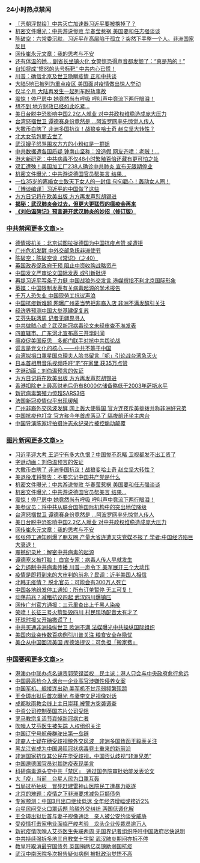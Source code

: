 <div class="catlist">
<h3>24小时热点禁闻</h3>
<ul>
<li><a href="https://github.com/fqnews/bnews/blob/master/ssgc/20200413/1311247.md">〖兲朝浮世绘〗中共灭亡加速器习近平要被换掉了？</a></li>
<li><a href="https://github.com/fqnews/bnews/blob/master/topimagenews/20200413/1311553.md">机密文件曝光：中共游说惨败 华春莹惹祸 美国要和任志强谈谈</a></li>
<li><a href="https://github.com/fqnews/bnews/blob/master/cbnews/20200413/1311318.md">陈破空：六常委沉默，习近平在高层陷于孤立？突然下手整一个人。非洲国家反目 </a></li>
<li><a href="https://github.com/fqnews/bnews/blob/master/topimagenews/20200413/1311382.md">网传崔永元文章：我的思考与不安</a></li>
<li><a href="https://github.com/fqnews/bnews/blob/master/cbnews/20200413/1311411.md">还有体温的她… 副省长坐镇火化 女警惊恐得声音都发颤了：“真是热的！”</a></li>
<li><a href="https://github.com/fqnews/bnews/blob/master/cbnews/20200413/1311457.md">自知将成“愤怒的头号标靶” 中共内心已慌！</a></li>
<li><a href="https://github.com/fqnews/bnews/blob/master/cbnews/20200413/1311390.md">川普：确信北京及世卫隐瞒疫情 正和中共谈</a></li>
<li><a href="https://github.com/fqnews/bnews/blob/master/worldnews/20200413/1311547.md">大陆5地已被列为重点疫区 美国面对疫情做出惊人举动</a></li>
<li><a href="https://github.com/fqnews/bnews/blob/master/cbnews/20200413/1311253.md">仅半个月 大陆再发生一起列车脱轨事故</a></li>
<li><a href="https://github.com/fqnews/bnews/blob/master/topimagenews/20200413/1311488.md">震惊！停尸房中 她竟然尚有呼吸 呼叫声中竟流下两行眼泪！</a></li>
<li><a href="https://github.com/fqnews/bnews/blob/master/finance/20200413/1311591.md">想不到 地方财政已经如此吃紧…</a></li>
<li><a href="https://github.com/fqnews/bnews/blob/master/topimagenews/20200413/1311410.md">美日台脱中恐影响中国2.2亿人就业 对中共政权维稳造成庞大压力</a></li>
<li><a href="https://github.com/fqnews/bnews/blob/master/topimagenews/20200413/1311455.md">台湾怒掴世卫 谭德赛身份竟然是 …阿波罗网率先惊觉人传人</a></li>
<li><a href="https://github.com/fqnews/bnews/blob/master/topimagenews/20200413/1311606.md">大撒币白瞎了 非洲多国抗议！战狼变哈士奇 赵立坚大转性？</a></li>
<li><a href="https://github.com/fqnews/bnews/blob/master/ssgc/20200413/1311361.md">北大女孩包丽去世了</a></li>
<li><a href="https://github.com/fqnews/bnews/blob/master/cbnews/20200413/1311412.md">武汉嫂子怒骂围攻方方的小粉红是一群蛆</a></li>
<li><a href="https://github.com/fqnews/bnews/blob/master/cbnews/20200413/1311522.md">中共数据遭各国质疑 钟南山坚称：没造假 网友齐喷：老贼！...</a></li>
<li><a href="https://github.com/fqnews/bnews/blob/master/cnnews/20200413/1311510.md">港大新研究：中共病毒不仅48小时繁殖百倍还藏有更可怕之处</a></li>
<li><a href="https://github.com/fqnews/bnews/blob/master/comments/20200413/1311342.md">双汇遭殃！美国加工厂238人确诊中共肺炎 宣布无限期停业</a></li>
<li><a href="https://github.com/fqnews/bnews/blob/master/topimagenews/20200413/1311517.md">机密文件曝光：中共游说德国官员帮美言 结果…</a></li>
<li><a href="https://github.com/fqnews/bnews/blob/master/funmedia/20200413/1311315.md">一位35岁的离婚女士致天下女人的一封信 句句戳心！轰动女人圈！</a></li>
<li><a href="https://github.com/fqnews/bnews/blob/master/cbnews/20200413/1311307.md">〖博谈编译〗习近平的中国做了这些</a></li>
<li><a href="https://github.com/fqnews/bnews/blob/master/cbnews/20200413/1311607.md">方方日记将在欧美出版 方方再发声怼胡锡进</a></li>
<li><b><a href="https://github.com/fqnews/bnews/blob/master/comments/20200211/1275071.md" target="_blank">揭秘：武汉肺炎会过去，但更大更猛烈的瘟疫会再来</a></b></li>
<li><b><a href="https://github.com/fqnews/bnews/blob/master/comments/20200207/1272816.md" target="_blank">《刘伯温碑记》预言避开武汉肺炎的妙招（修订版）</a></b></li>
</ul>
</div>

<div class="catlist">
<h3><a href="https://github.com/fqnews/bnews/blob/master/cbnews/" target="_blank">中共禁闻</a><span><a href="https://github.com/fqnews/bnews/blob/master/cbnews/" target="_blank" rel="nofollow">更多文章>></a></span></h3>
<ul>
<li><a href="https://github.com/fqnews/bnews/blob/master/cbnews/20200414/1311753.md" target="_blank">德情报机关：北京试图拉拢德国为中国抗疫点赞 或遭拒</a></li>
<li><a href="https://github.com/fqnews/bnews/blob/master/cbnews/20200414/1311743.md" target="_blank">广州危机发酵 中外交部急抚非洲使节</a></li>
<li><a href="https://github.com/fqnews/bnews/blob/master/cbnews/20200413/1311733.md" target="_blank">陈破空：陈破空谈《常识》（之40）</a></li>
<li><a href="https://github.com/fqnews/bnews/blob/master/cbnews/20200413/1311703.md" target="_blank">英国政界促政府干预 阻止中资收购战略资产</a></li>
<li><a href="https://github.com/fqnews/bnews/blob/master/cbnews/20200413/1311701.md" target="_blank">中国发文严审论文国际发表 或引新批评</a></li>
<li><a href="https://github.com/fqnews/bnews/blob/master/cbnews/20200413/1311685.md" target="_blank">再提习近平写条子力挺 中国战狼外交发言 港媒撰指不利北京国际形象</a></li>
<li><a href="https://github.com/fqnews/bnews/blob/master/cbnews/20200413/1311678.md" target="_blank">英媒：中国限制发表有关病毒起源的学术报告</a></li>
<li><a href="https://github.com/fqnews/bnews/blob/master/cbnews/20200413/1311677.md" target="_blank">千万人恐失业 中国现劳工抗议声浪</a></li>
<li><a href="https://github.com/fqnews/bnews/blob/master/cbnews/20200413/1311672.md" target="_blank">中国抗疫新难题 网曝广州麦当劳拒非裔入店 非洲不满发酵引关注</a></li>
<li><a href="https://github.com/fqnews/bnews/blob/master/cbnews/20200413/1311667.md" target="_blank">经济界预测中国大举基建促复苏</a></li>
<li><a href="https://github.com/fqnews/bnews/blob/master/cbnews/20200413/1311666.md" target="_blank">艾芬失联两周 记者无疆界寻人</a></li>
<li><a href="https://github.com/fqnews/bnews/blob/master/cbnews/20200413/1311652.md" target="_blank">中共做贼心虚？武汉新冠病毒论文未经审查不准发表</a></li>
<li><a href="https://github.com/fqnews/bnews/blob/master/cbnews/20200413/1311646.md" target="_blank">四直辖市、广东河北宣布高三开学时间</a></li>
<li><a href="https://github.com/fqnews/bnews/blob/master/cbnews/20200413/1311633.md" target="_blank">瘟疫促美国反思　多部门联手对抗中共舆论战</a></li>
<li><a href="https://github.com/fqnews/bnews/blob/master/cbnews/20200413/1311624.md" target="_blank">谎言是党文化的核心 ——中共不等于中国</a></li>
<li><a href="https://github.com/fqnews/bnews/blob/master/cbnews/20200413/1311623.md" target="_blank">台湾拟捐口罩星国总理夫人脸书留言「呃」引论战台湾急灭火</a></li>
<li><a href="https://github.com/fqnews/bnews/blob/master/cbnews/20200413/1311622.md" target="_blank">日本首相用音乐视频呼吁“宅”在家里 获35万点赞</a></li>
<li><a href="https://github.com/fqnews/bnews/blob/master/comments/20200413/1311530.md" target="_blank">字谜动画：刘伯温预言的佐证</a></li>
<li><a href="https://github.com/fqnews/bnews/blob/master/cbnews/20200413/1311607.md" target="_blank">方方日记将在欧美出版 方方再发声怼胡锡进</a></li>
<li><a href="https://github.com/fqnews/bnews/blob/master/cbnews/20200413/1311598.md" target="_blank">香港扣除史上最高财赤后仍有8000亿储备略低于2003年萨斯水平</a></li>
<li><a href="https://github.com/fqnews/bnews/blob/master/cbnews/20200413/1311596.md" target="_blank">新冠病毒繁殖力惊超SARS3倍</a></li>
<li><a href="https://github.com/fqnews/bnews/blob/master/cbnews/20200413/1311595.md" target="_blank">法国新冠疫情似乎出现缓解</a></li>
<li><a href="https://github.com/fqnews/bnews/blob/master/cbnews/20200413/1311594.md" target="_blank">广州非裔外交风波发酵 网上轰大使辱国 官方连夜斥美挑拨并称非洲好兄弟</a></li>
<li><a href="https://github.com/fqnews/bnews/blob/master/cbnews/20200413/1311590.md" target="_blank">中国抗疫也打贪 官方称今年首虎落马了 隔夜前还坐主席台</a></li>
<li><a href="https://github.com/fqnews/bnews/blob/master/cbnews/20200413/1311585.md" target="_blank">中国导演陈家坪拍摄许志永纪录片被控煽动颠覆</a></li>

</ul>
</div>
<div class="catlist">
<h3><a href="https://github.com/fqnews/bnews/blob/master/topimagenews/" target="_blank">图片新闻</a><span><a href="https://github.com/fqnews/bnews/blob/master/topimagenews/" target="_blank" rel="nofollow">更多文章>></a></span></h3>
<ul>
<li><a href="https://github.com/fqnews/bnews/blob/master/topimagenews/20200413/1311711.md" target="_blank">习近平迎大考 王沪宁有多大仇恨？中国惨不忍睹 卫视都发不出工资了</a></li>
<li><a href="https://github.com/fqnews/bnews/blob/master/comments/20200413/1311530.md" target="_blank">字谜动画：刘伯温预言的佐证</a></li>
<li><a href="https://github.com/fqnews/bnews/blob/master/topimagenews/20200413/1311606.md" target="_blank">大撒币白瞎了 非洲多国抗议！战狼变哈士奇 赵立坚大转性？</a></li>
<li><a href="https://github.com/fqnews/bnews/blob/master/topimagenews/20200413/1311571.md" target="_blank">美退役准将警告：不要忘记中国共产党是什么</a></li>
<li><a href="https://github.com/fqnews/bnews/blob/master/topimagenews/20200413/1311553.md" target="_blank">机密文件曝光：中共游说惨败 华春莹惹祸 美国要和任志强谈谈</a></li>
<li><a href="https://github.com/fqnews/bnews/blob/master/topimagenews/20200413/1311517.md" target="_blank">机密文件曝光：中共游说德国官员帮美言 结果…</a></li>
<li><a href="https://github.com/fqnews/bnews/blob/master/topimagenews/20200413/1311488.md" target="_blank">震惊！停尸房中 她竟然尚有呼吸 呼叫声中竟流下两行眼泪！</a></li>
<li><a href="https://github.com/fqnews/bnews/blob/master/topimagenews/20200413/1311487.md" target="_blank">美参议员：将中共从联合国等国际机构中的突出地位降级</a></li>
<li><a href="https://github.com/fqnews/bnews/blob/master/topimagenews/20200413/1311455.md" target="_blank">台湾怒掴世卫 谭德赛身份竟然是 …阿波罗网率先惊觉人传人</a></li>
<li><a href="https://github.com/fqnews/bnews/blob/master/topimagenews/20200413/1311410.md" target="_blank">美日台脱中恐影响中国2.2亿人就业 对中共政权维稳造成庞大压力</a></li>
<li><a href="https://github.com/fqnews/bnews/blob/master/topimagenews/20200413/1311382.md" target="_blank">网传崔永元文章：我的思考与不安</a></li>
<li><a href="https://github.com/fqnews/bnews/blob/master/topimagenews/20200412/1311156.md" target="_blank">张张停工通知刷爆了朋友圈 产量大省连遭天灾党媒不报了 学者:中国经济陷巨大衰退！</a></li>
<li><a href="https://github.com/fqnews/bnews/blob/master/comments/20200412/1310987.md" target="_blank">震撼纪录片：解密中共病毒的起源</a></li>
<li><a href="https://github.com/fqnews/bnews/blob/master/topimagenews/20200412/1311028.md" target="_blank">谭德塞又被打脸！ 白宫专家：病毒人传人早就发生</a></li>
<li><a href="https://github.com/fqnews/bnews/blob/master/topimagenews/20200412/1311027.md" target="_blank">全力遏制中共病毒传播 川普一声令下 美军展开三个大动作</a></li>
<li><a href="https://github.com/fqnews/bnews/blob/master/topimagenews/20200412/1311026.md" target="_blank">疫情是即将到来的大审判的前兆？民调：近半美国人相信</a></li>
<li><a href="https://github.com/fqnews/bnews/blob/master/topimagenews/20200412/1311020.md" target="_blank">北韩无疫情？ 脱北官员：可能会有300万人死亡</a></li>
<li><a href="https://github.com/fqnews/bnews/blob/master/topimagenews/20200412/1311004.md" target="_blank">中国各地纷发停工通知：所有订单暂停 无工可复！</a></li>
<li><a href="https://github.com/fqnews/bnews/blob/master/topimagenews/20200412/1310676.md" target="_blank">动荡前兆？减租抗议四起 武汉四川爆镇压</a></li>
<li><a href="https://github.com/fqnews/bnews/blob/master/topimagenews/20200412/1310675.md" target="_blank">网传广州官方通报：三元里查出上千黑人染疫</a></li>
<li><a href="https://github.com/fqnews/bnews/blob/master/topimagenews/20200412/1310674.md" target="_blank">笑喷！长征三号火箭坠毁四川 村民现场配音太有才了</a></li>
<li><a href="https://github.com/fqnews/bnews/blob/master/topimagenews/20200412/1310673.md" target="_blank">环球时报又开始撒谎了！</a></li>
<li><a href="https://github.com/fqnews/bnews/blob/master/topimagenews/20200412/1310672.md" target="_blank">中共买通非洲操纵世卫 欧洲不满 法媒曝光中共操纵国际组织</a></li>
<li><a href="https://github.com/fqnews/bnews/blob/master/topimagenews/20200412/1310671.md" target="_blank">美国肉业突传数百病例引川普关注 粮食安全存隐忧</a></li>
<li><a href="https://github.com/fqnews/bnews/blob/master/topimagenews/20200412/1310670.md" target="_blank">美企从中国回流美国 库德洛提议：可负担「搬家费」</a></li>

</ul>
</div>
<div class="catlist">
<h3><a href="https://github.com/fqnews/bnews/blob/master/headline/" target="_blank">中国要闻</a><span><a href="https://github.com/fqnews/bnews/blob/master/headline/" target="_blank" rel="nofollow">更多文章>></a></span></h3>
<ul>
<li><a href="https://github.com/fqnews/bnews/blob/master/headline/20200414/1311757.md" target="_blank">港澳办中联办点名谴责郭荣铿滥权　民主派：港人只会与中央政府愈行愈远</a></li>
<li><a href="https://github.com/fqnews/bnews/blob/master/headline/20200414/1311740.md" target="_blank">中国最高检介入烟台一企业高官涉嫌性侵养女案</a></li>
<li><a href="https://github.com/fqnews/bnews/blob/master/headline/20200413/1311735.md" target="_blank">中国军机、舰接连出动   美军机不甘示弱频繁现踪</a></li>
<li><a href="https://github.com/fqnews/bnews/blob/master/headline/20200413/1311728.md" target="_blank">王全璋出狱后首次曝光 与妻李文足视像对话</a></li>
<li><a href="https://github.com/fqnews/bnews/blob/master/headline/20200413/1311727.md" target="_blank">成都秋雨教会线上主日崇拜 被警方突袭调查</a></li>
<li><a href="https://github.com/fqnews/bnews/blob/master/headline/20200413/1311726.md" target="_blank">中资公司控制英国芯片公司受阻</a></li>
<li><a href="https://github.com/fqnews/bnews/blob/master/headline/20200413/1311725.md" target="_blank">罗马教宗复活节哀悼新冠病亡者</a></li>
<li><a href="https://github.com/fqnews/bnews/blob/master/headline/20200413/1311724.md" target="_blank">吹哨人艾芬医生被失踪 人权组织关注</a></li>
<li><a href="https://github.com/fqnews/bnews/blob/master/headline/20200413/1311723.md" target="_blank">中国辽宁号航母群驶出第一岛链</a></li>
<li><a href="https://github.com/fqnews/bnews/blob/master/headline/20200413/1311719.md" target="_blank">非裔人士疑在穗受歧视酿外交风波　非洲多国致函王毅表关注</a></li>
<li><a href="https://github.com/fqnews/bnews/blob/master/headline/20200413/1311686.md" target="_blank">黑龙江省成为中国遏阻冠状病毒卷土重来的新前沿</a></li>
<li><a href="https://github.com/fqnews/bnews/blob/master/headline/20200413/1311682.md" target="_blank">非洲国家抗议其公民在华受歧视，中国否认歧视“非洲兄弟”</a></li>
<li><a href="https://github.com/fqnews/bnews/blob/master/headline/20200413/1311674.md" target="_blank">中国邀德国官员对其防疫表现美言</a></li>
<li><a href="https://github.com/fqnews/bnews/blob/master/headline/20200413/1311659.md" target="_blank">科研病毒源头变中共「禁区」　通过国务院审批始能发表论文</a></li>
<li><a href="https://github.com/fqnews/bnews/blob/master/headline/20200413/1311658.md" target="_blank">大「疫」当前　台星人民为口罩互轰</a></li>
<li><a href="https://github.com/fqnews/bnews/blob/master/headline/20200413/1311657.md" target="_blank">当局过桥抽板　冒死赶建雷神山医院民工遭暴力驱逐</a></li>
<li><a href="https://github.com/fqnews/bnews/blob/master/headline/20200413/1311656.md" target="_blank">北京的难题：疫情之下非洲要求减免巨额债务</a></li>
<li><a href="https://github.com/fqnews/bnews/blob/master/headline/20200413/1311654.md" target="_blank">专家预测：中国3月出口继续低迷 全年经济增幅或接近2%</a></li>
<li><a href="https://github.com/fqnews/bnews/blob/master/headline/20200413/1311650.md" target="_blank">台星民间交火口罩话题 险酿外交纠纷 两国低调化解</a></li>
<li><a href="https://github.com/fqnews/bnews/blob/master/headline/20200413/1311632.md" target="_blank">王全璋出狱后首与妻子视像通话　亲人被公安约谈受威胁</a></li>
<li><a href="https://github.com/fqnews/bnews/blob/master/headline/20200413/1311631.md" target="_blank">受疫情打击家电业面临严峻考验　龙头企业传裁员逾万人</a></li>
<li><a href="https://github.com/fqnews/bnews/blob/master/headline/20200413/1311543.md" target="_blank">新冠疫情吹哨人艾芬医生失联两周 无国界记者组织呼吁中国政府尽快说明</a></li>
<li><a href="https://github.com/fqnews/bnews/blob/master/headline/20200413/1311367.md" target="_blank">中共持续强拆多地三自教堂十字架 武汉肺炎期间亦拆不停</a></li>
<li><a href="https://github.com/fqnews/bnews/blob/master/headline/20200413/1311293.md" target="_blank">教皇吁取消最穷国债务  英国捐两亿英镑助弱国抗疫</a></li>
<li><a href="https://github.com/fqnews/bnews/blob/master/headline/20200413/1311291.md" target="_blank">武汉中南医院多次报告疑似病例 被批政治觉悟不高</a></li>

</ul>
</div>
